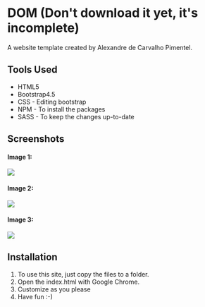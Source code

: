 # DOM (Don't download it yet, it's incomplete)

A website template created by Alexandre de Carvalho Pimentel. 
</br>

<h2>Tools Used</h2>
<ul>
  <li>HTML5</li>
  <li>Bootstrap4.5</li>
  <li>CSS - Editing bootstrap</li>
  <li>NPM - To install the packages</li>
  <li>SASS - To keep the changes up-to-date</li>
 </ul>
 
<h2>Screenshots</h2>
<h4>Image 1:</h4>
<img src="https://user-images.githubusercontent.com/58637629/88490428-e5178780-cf71-11ea-970b-374fe63624f0.png">
</br>
<h4>Image 2:</h4>
<img src="https://user-images.githubusercontent.com/58637629/88490843-b4851d00-cf74-11ea-8409-fce2d0acf079.png">
</br>
<h4>Image 3:</h4>
<img src="https://user-images.githubusercontent.com/58637629/88490863-e8604280-cf74-11ea-9db5-43a161385133.png">
</br>
<h2>Installation</h2>
<ol>
  <li>To use this site, just copy the files to a folder.</li>
  <li>Open the index.html with Google Chrome.</li>
  <li>Customize as you please</li>
  <li>Have fun :-)</li>
</ol>
